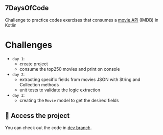## 7DaysOfCode

Challenge to practice codes exercises that consumes a [movie API](https://imdb-api.com/) (IMDB) in Kotlin
  
# Challenges

- `day 1`:
  - create project 
  - consume the top250 movies and print on console
- `day 2`:
  - extracting specific fields from movies JSON with String and Collection methods
  - unit tests to validate the logic extraction 
- `day 3`:
  - creating the `Movie` model to get the desired fields

## 📁 Access the project

You can check out the code in [dev branch](https://github.com/alexfelipe/seven-days-of-code-kotlin/tree/dev).
